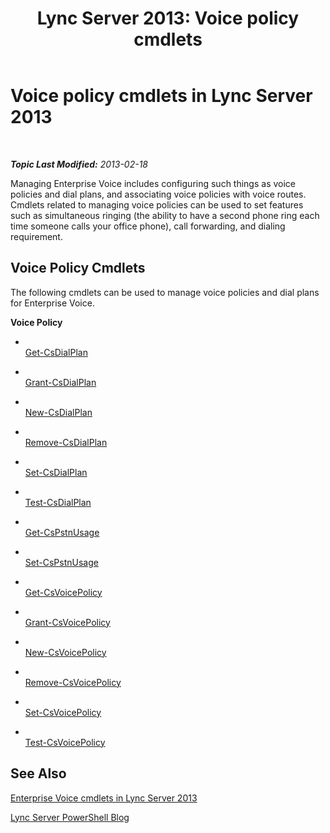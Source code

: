 ﻿---
title: 'Lync Server 2013: Voice policy cmdlets'
TOCTitle: Voice policy cmdlets
ms:assetid: 92744ec6-754d-498b-b430-dcd5c985ce10
ms:mtpsurl: https://technet.microsoft.com/en-us/library/Gg415663(v=OCS.15)
ms:contentKeyID: 48184800
ms.date: 07/23/2014
mtps_version: v=OCS.15
---

<div data-xmlns="http://www.w3.org/1999/xhtml">

<div class="topic" data-xmlns="http://www.w3.org/1999/xhtml" data-msxsl="urn:schemas-microsoft-com:xslt" data-cs="http://msdn.microsoft.com/en-us/">

<div data-asp="http://msdn2.microsoft.com/asp">

# Voice policy cmdlets in Lync Server 2013

</div>

<div id="mainSection">

<div id="mainBody">

<span> </span>

_**Topic Last Modified:** 2013-02-18_

Managing Enterprise Voice includes configuring such things as voice policies and dial plans, and associating voice policies with voice routes. Cmdlets related to managing voice policies can be used to set features such as simultaneous ringing (the ability to have a second phone ring each time someone calls your office phone), call forwarding, and dialing requirement.

<div>

## Voice Policy Cmdlets

The following cmdlets can be used to manage voice policies and dial plans for Enterprise Voice.

**Voice Policy**

  - <span></span>  
    [Get-CsDialPlan](https://technet.microsoft.com/en-us/library/Gg413043(v=OCS.15))

  - <span></span>  
    [Grant-CsDialPlan](grant-csdialplan.md)

  - <span></span>  
    [New-CsDialPlan](new-csdialplan.md)

  - <span></span>  
    [Remove-CsDialPlan](remove-csdialplan.md)

  - <span></span>  
    [Set-CsDialPlan](set-csdialplan.md)

  - <span></span>  
    [Test-CsDialPlan](test-csdialplan.md)

<!-- end list -->

  - <span></span>  
    [Get-CsPstnUsage](get-cspstnusage.md)

  - <span></span>  
    [Set-CsPstnUsage](set-cspstnusage.md)

<!-- end list -->

  - <span></span>  
    [Get-CsVoicePolicy](get-csvoicepolicy.md)

  - <span></span>  
    [Grant-CsVoicePolicy](grant-csvoicepolicy.md)

  - <span></span>  
    [New-CsVoicePolicy](new-csvoicepolicy.md)

  - <span></span>  
    [Remove-CsVoicePolicy](remove-csvoicepolicy.md)

  - <span></span>  
    [Set-CsVoicePolicy](set-csvoicepolicy.md)

  - <span></span>  
    [Test-CsVoicePolicy](test-csvoicepolicy.md)

</div>

<div>

## See Also


[Enterprise Voice cmdlets in Lync Server 2013](lync-server-2013-enterprise-voice-cmdlets.md)  


[Lync Server PowerShell Blog](http://go.microsoft.com/fwlink/p/?linkid=203150)  
  

</div>

</div>

<span> </span>

</div>

</div>

</div>

